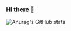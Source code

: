 ### Hi there 👋

![Anurag's GitHub stats](https://github-readme-stats.vercel.app/api?username=anuraghazra&count_private=true)

<!--
**jagadeesanmuthuvel/jagadeesanmuthuvel** is a ✨ _special_ ✨ repository because its `README.md` (this file) appears on your GitHub profile.

Here are some ideas to get you started:

- 🔭 I’m currently working on ...
- 🌱 I’m currently learning ...
- 👯 I’m looking to collaborate on ...
- 🤔 I’m looking for help with ...
- 💬 Ask me about ...
- 📫 How to reach me: ...
- 😄 Pronouns: ...
- ⚡ Fun fact: ...
-->
